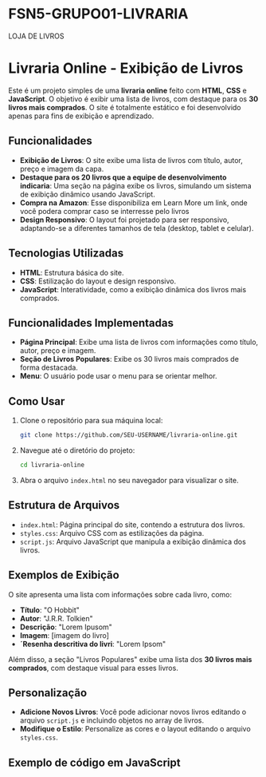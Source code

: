 # FSN5-GRUPO01-LIVRARIA
LOJA DE LIVROS

# Livraria Online - Exibição de Livros

Este é um projeto simples de uma **livraria online** feito com **HTML**, **CSS** e **JavaScript**. O objetivo é exibir uma lista de livros, com destaque para os **30 livros mais comprados**. O site é totalmente estático e foi desenvolvido apenas para fins de exibição e aprendizado.

## Funcionalidades

- **Exibição de Livros**: O site exibe uma lista de livros com título, autor, preço e imagem da capa.
- **Destaque para os 20 livros que a equipe de desenvolvimento indicaria**: Uma seção na página exibe os livros, simulando um sistema de exibição dinâmico usando JavaScript.
- **Compra na Amazon**: Esse disponibiliza em Learn More um link, onde você podera comprar caso se interresse pelo livros 
- **Design Responsivo**: O layout foi projetado para ser responsivo, adaptando-se a diferentes tamanhos de tela (desktop, tablet e celular).

## Tecnologias Utilizadas

- **HTML**: Estrutura básica do site.
- **CSS**: Estilização do layout e design responsivo.
- **JavaScript**: Interatividade, como a exibição dinâmica dos livros mais comprados.

## Funcionalidades Implementadas

- **Página Principal**: Exibe uma lista de livros com informações como título, autor, preço e imagem.
- **Seção de Livros Populares**: Exibe os 30 livros mais comprados de forma destacada.
- **Menu**: O usuário pode usar o menu para se orientar melhor.

## Como Usar

1. Clone o repositório para sua máquina local:

    ```bash
    git clone https://github.com/SEU-USERNAME/livraria-online.git
    ```

2. Navegue até o diretório do projeto:

    ```bash
    cd livraria-online
    ```

3. Abra o arquivo `index.html` no seu navegador para visualizar o site.

## Estrutura de Arquivos

- `index.html`: Página principal do site, contendo a estrutura dos livros.
- `styles.css`: Arquivo CSS com as estilizações da página.
- `script.js`: Arquivo JavaScript que manipula a exibição dinâmica dos livros.

## Exemplos de Exibição

O site apresenta uma lista com informações sobre cada livro, como:

- **Título**: "O Hobbit"
- **Autor**: "J.R.R. Tolkien"
- **Descrição**: "Lorem Ipusom"
- **Imagem**: [imagem do livro]
- **´Resenha descritiva do livri**: "Lorem Ipsom"

Além disso, a seção "Livros Populares" exibe uma lista dos **30 livros mais comprados**, com destaque visual para esses livros.

## Personalização

- **Adicione Novos Livros**: Você pode adicionar novos livros editando o arquivo `script.js` e incluindo objetos no array de livros.
- **Modifique o Estilo**: Personalize as cores e o layout editando o arquivo `styles.css`.

## Exemplo de código em JavaScript


